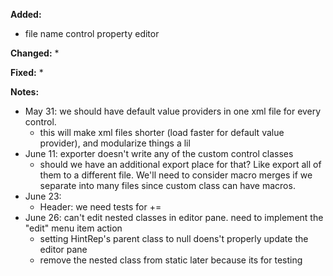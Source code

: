 **Added:**
* file name control property editor

**Changed:**
* 

**Fixed:**
* 

**Notes:**
* May 31: we should have default value providers in one xml file for every control.
    * this will make xml files shorter (load faster for default value provider), and modularize things a lil
* June 11: exporter doesn't write any of the custom control classes
    * should we have an additional export place for that? Like export all of them to a different file.
      We'll need to consider macro merges if we separate into many files since custom class can have macros.
* June 23:
    - Header: we need tests for +=
* June 26: can't edit nested classes in editor pane. need to implement the "edit" menu item action
    * setting HintRep's parent class to null doens't properly update the editor pane
    * remove the nested class from static later because its for testing